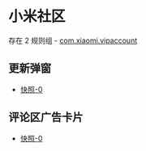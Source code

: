 # 小米社区

存在 2 规则组 - [com.xiaomi.vipaccount](/src/apps/com.xiaomi.vipaccount.ts)

## 更新弹窗

- [快照-0](https://gkd-kit.gitee.io/import/12642466)

## 评论区广告卡片

- [快照-0](https://gkd-kit.gitee.io/import/12642459)
